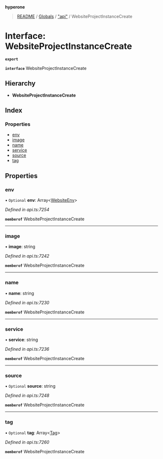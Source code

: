 **hyperone**

> [README](../README.md) / [Globals](../globals.md) / ["api"](../modules/_api_.md) / WebsiteProjectInstanceCreate

# Interface: WebsiteProjectInstanceCreate

**`export`** 

**`interface`** WebsiteProjectInstanceCreate

## Hierarchy

* **WebsiteProjectInstanceCreate**

## Index

### Properties

* [env](_api_.websiteprojectinstancecreate.md#env)
* [image](_api_.websiteprojectinstancecreate.md#image)
* [name](_api_.websiteprojectinstancecreate.md#name)
* [service](_api_.websiteprojectinstancecreate.md#service)
* [source](_api_.websiteprojectinstancecreate.md#source)
* [tag](_api_.websiteprojectinstancecreate.md#tag)

## Properties

### env

• `Optional` **env**: Array\<[WebsiteEnv](_api_.websiteenv.md)>

*Defined in api.ts:7254*

**`memberof`** WebsiteProjectInstanceCreate

___

### image

•  **image**: string

*Defined in api.ts:7242*

**`memberof`** WebsiteProjectInstanceCreate

___

### name

•  **name**: string

*Defined in api.ts:7230*

**`memberof`** WebsiteProjectInstanceCreate

___

### service

•  **service**: string

*Defined in api.ts:7236*

**`memberof`** WebsiteProjectInstanceCreate

___

### source

• `Optional` **source**: string

*Defined in api.ts:7248*

**`memberof`** WebsiteProjectInstanceCreate

___

### tag

• `Optional` **tag**: Array\<[Tag](_api_.tag.md)>

*Defined in api.ts:7260*

**`memberof`** WebsiteProjectInstanceCreate
